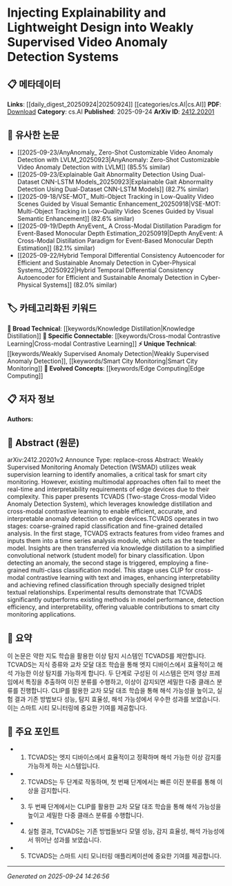 <!-- KEYWORD_LINKING_METADATA:
{
  "processed_timestamp": "2025-09-24T14:26:56.182355",
  "vocabulary_version": "1.0",
  "selected_keywords": [
    "Weakly Supervised Anomaly Detection",
    "Cross-modal Contrastive Learning",
    "Knowledge Distillation",
    "Smart City Monitoring",
    "Edge Computing"
  ],
  "rejected_keywords": [],
  "similarity_scores": {
    "Weakly Supervised Anomaly Detection": 0.7,
    "Cross-modal Contrastive Learning": 0.8,
    "Knowledge Distillation": 0.7,
    "Smart City Monitoring": 0.75,
    "Edge Computing": 0.8
  },
  "extraction_method": "AI_prompt_based",
  "budget_applied": true,
  "candidates_json": {
    "candidates": [
      {
        "surface": "Weakly Supervised Monitoring Anomaly Detection",
        "canonical": "Weakly Supervised Anomaly Detection",
        "aliases": [
          "WSMAD",
          "Weak Supervision Anomaly Detection"
        ],
        "category": "unique_technical",
        "rationale": "This term is central to the paper's focus and represents a distinct approach in anomaly detection.",
        "novelty_score": 0.7,
        "connectivity_score": 0.6,
        "specificity_score": 0.8,
        "link_intent_score": 0.7
      },
      {
        "surface": "Cross-modal Contrastive Learning",
        "canonical": "Cross-modal Contrastive Learning",
        "aliases": [
          "CMCL"
        ],
        "category": "specific_connectable",
        "rationale": "This technique is crucial for linking multimodal data, enhancing interpretability in video anomaly detection.",
        "novelty_score": 0.65,
        "connectivity_score": 0.85,
        "specificity_score": 0.75,
        "link_intent_score": 0.8
      },
      {
        "surface": "Knowledge Distillation",
        "canonical": "Knowledge Distillation",
        "aliases": [],
        "category": "broad_technical",
        "rationale": "A widely used technique for model simplification and efficiency, relevant across machine learning applications.",
        "novelty_score": 0.5,
        "connectivity_score": 0.9,
        "specificity_score": 0.6,
        "link_intent_score": 0.7
      },
      {
        "surface": "Smart City Monitoring",
        "canonical": "Smart City Monitoring",
        "aliases": [
          "Urban Monitoring"
        ],
        "category": "unique_technical",
        "rationale": "Represents a specific application domain for anomaly detection systems, linking to urban technology trends.",
        "novelty_score": 0.7,
        "connectivity_score": 0.65,
        "specificity_score": 0.8,
        "link_intent_score": 0.75
      },
      {
        "surface": "Edge Devices",
        "canonical": "Edge Computing",
        "aliases": [
          "Edge Devices"
        ],
        "category": "evolved_concepts",
        "rationale": "Key to understanding the deployment context and constraints of the proposed system.",
        "novelty_score": 0.6,
        "connectivity_score": 0.7,
        "specificity_score": 0.7,
        "link_intent_score": 0.8
      }
    ],
    "ban_list_suggestions": [
      "real-time",
      "interpretability",
      "efficiency"
    ]
  },
  "decisions": [
    {
      "candidate_surface": "Weakly Supervised Monitoring Anomaly Detection",
      "resolved_canonical": "Weakly Supervised Anomaly Detection",
      "decision": "linked",
      "scores": {
        "novelty": 0.7,
        "connectivity": 0.6,
        "specificity": 0.8,
        "link_intent": 0.7
      }
    },
    {
      "candidate_surface": "Cross-modal Contrastive Learning",
      "resolved_canonical": "Cross-modal Contrastive Learning",
      "decision": "linked",
      "scores": {
        "novelty": 0.65,
        "connectivity": 0.85,
        "specificity": 0.75,
        "link_intent": 0.8
      }
    },
    {
      "candidate_surface": "Knowledge Distillation",
      "resolved_canonical": "Knowledge Distillation",
      "decision": "linked",
      "scores": {
        "novelty": 0.5,
        "connectivity": 0.9,
        "specificity": 0.6,
        "link_intent": 0.7
      }
    },
    {
      "candidate_surface": "Smart City Monitoring",
      "resolved_canonical": "Smart City Monitoring",
      "decision": "linked",
      "scores": {
        "novelty": 0.7,
        "connectivity": 0.65,
        "specificity": 0.8,
        "link_intent": 0.75
      }
    },
    {
      "candidate_surface": "Edge Devices",
      "resolved_canonical": "Edge Computing",
      "decision": "linked",
      "scores": {
        "novelty": 0.6,
        "connectivity": 0.7,
        "specificity": 0.7,
        "link_intent": 0.8
      }
    }
  ]
}
-->

# Injecting Explainability and Lightweight Design into Weakly Supervised Video Anomaly Detection Systems

## 📋 메타데이터

**Links**: [[daily_digest_20250924|20250924]] [[categories/cs.AI|cs.AI]]
**PDF**: [Download](https://arxiv.org/pdf/2412.20201.pdf)
**Category**: cs.AI
**Published**: 2025-09-24
**ArXiv ID**: [2412.20201](https://arxiv.org/abs/2412.20201)

## 🔗 유사한 논문
- [[2025-09-23/AnyAnomaly_ Zero-Shot Customizable Video Anomaly Detection with LVLM_20250923|AnyAnomaly: Zero-Shot Customizable Video Anomaly Detection with LVLM]] (85.5% similar)
- [[2025-09-23/Explainable Gait Abnormality Detection Using Dual-Dataset CNN-LSTM Models_20250923|Explainable Gait Abnormality Detection Using Dual-Dataset CNN-LSTM Models]] (82.7% similar)
- [[2025-09-18/VSE-MOT_ Multi-Object Tracking in Low-Quality Video Scenes Guided by Visual Semantic Enhancement_20250918|VSE-MOT: Multi-Object Tracking in Low-Quality Video Scenes Guided by Visual Semantic Enhancement]] (82.6% similar)
- [[2025-09-19/Depth AnyEvent_ A Cross-Modal Distillation Paradigm for Event-Based Monocular Depth Estimation_20250919|Depth AnyEvent: A Cross-Modal Distillation Paradigm for Event-Based Monocular Depth Estimation]] (82.1% similar)
- [[2025-09-22/Hybrid Temporal Differential Consistency Autoencoder for Efficient and Sustainable Anomaly Detection in Cyber-Physical Systems_20250922|Hybrid Temporal Differential Consistency Autoencoder for Efficient and Sustainable Anomaly Detection in Cyber-Physical Systems]] (82.0% similar)

## 🏷️ 카테고리화된 키워드
**🧠 Broad Technical**: [[keywords/Knowledge Distillation|Knowledge Distillation]]
**🔗 Specific Connectable**: [[keywords/Cross-modal Contrastive Learning|Cross-modal Contrastive Learning]]
**⚡ Unique Technical**: [[keywords/Weakly Supervised Anomaly Detection|Weakly Supervised Anomaly Detection]], [[keywords/Smart City Monitoring|Smart City Monitoring]]
**🚀 Evolved Concepts**: [[keywords/Edge Computing|Edge Computing]]

## 📋 저자 정보

**Authors:** 

## 📄 Abstract (원문)

arXiv:2412.20201v2 Announce Type: replace-cross 
Abstract: Weakly Supervised Monitoring Anomaly Detection (WSMAD) utilizes weak supervision learning to identify anomalies, a critical task for smart city monitoring. However, existing multimodal approaches often fail to meet the real-time and interpretability requirements of edge devices due to their complexity. This paper presents TCVADS (Two-stage Cross-modal Video Anomaly Detection System), which leverages knowledge distillation and cross-modal contrastive learning to enable efficient, accurate, and interpretable anomaly detection on edge devices.TCVADS operates in two stages: coarse-grained rapid classification and fine-grained detailed analysis. In the first stage, TCVADS extracts features from video frames and inputs them into a time series analysis module, which acts as the teacher model. Insights are then transferred via knowledge distillation to a simplified convolutional network (student model) for binary classification. Upon detecting an anomaly, the second stage is triggered, employing a fine-grained multi-class classification model. This stage uses CLIP for cross-modal contrastive learning with text and images, enhancing interpretability and achieving refined classification through specially designed triplet textual relationships. Experimental results demonstrate that TCVADS significantly outperforms existing methods in model performance, detection efficiency, and interpretability, offering valuable contributions to smart city monitoring applications.

## 📝 요약

이 논문은 약한 지도 학습을 활용한 이상 탐지 시스템인 TCVADS를 제안합니다. TCVADS는 지식 증류와 교차 모달 대조 학습을 통해 엣지 디바이스에서 효율적이고 해석 가능한 이상 탐지를 가능하게 합니다. 두 단계로 구성된 이 시스템은 먼저 영상 프레임에서 특징을 추출하여 이진 분류를 수행하고, 이상이 감지되면 세밀한 다중 클래스 분류를 진행합니다. CLIP를 활용한 교차 모달 대조 학습을 통해 해석 가능성을 높이고, 실험 결과 기존 방법보다 성능, 탐지 효율성, 해석 가능성에서 우수한 성과를 보였습니다. 이는 스마트 시티 모니터링에 중요한 기여를 제공합니다.

## 🎯 주요 포인트

- 1. TCVADS는 엣지 디바이스에서 효율적이고 정확하며 해석 가능한 이상 감지를 가능하게 하는 시스템입니다.
- 2. TCVADS는 두 단계로 작동하며, 첫 번째 단계에서는 빠른 이진 분류를 통해 이상을 감지합니다.
- 3. 두 번째 단계에서는 CLIP를 활용한 교차 모달 대조 학습을 통해 해석 가능성을 높이고 세밀한 다중 클래스 분류를 수행합니다.
- 4. 실험 결과, TCVADS는 기존 방법들보다 모델 성능, 감지 효율성, 해석 가능성에서 뛰어난 성과를 보였습니다.
- 5. TCVADS는 스마트 시티 모니터링 애플리케이션에 중요한 기여를 제공합니다.


---

*Generated on 2025-09-24 14:26:56*
